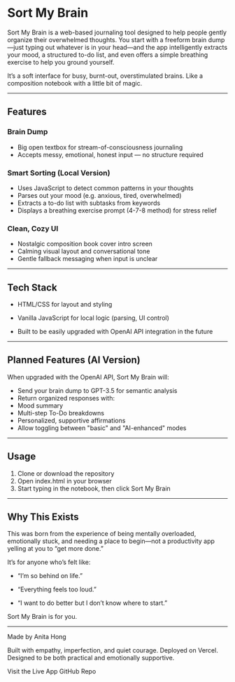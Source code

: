 # Sort My Brain

Sort My Brain is a web-based journaling tool designed to help people gently organize their overwhelmed thoughts. You start with a freeform brain dump—just typing out whatever is in your head—and the app intelligently extracts your mood, a structured to-do list, and even offers a simple breathing exercise to help you ground yourself.

It’s a soft interface for busy, burnt-out, overstimulated brains. Like a composition notebook with a little bit of magic.


---

## Features

### Brain Dump
- Big open textbox for stream-of-consciousness journaling
- Accepts messy, emotional, honest input — no structure required


### Smart Sorting (Local Version)
- Uses JavaScript to detect common patterns in your thoughts
- Parses out your mood (e.g. anxious, tired, overwhelmed)
- Extracts a to-do list with subtasks from keywords
- Displays a breathing exercise prompt (4-7-8 method) for stress relief


### Clean, Cozy UI
- Nostalgic composition book cover intro screen
- Calming visual layout and conversational tone
- Gentle fallback messaging when input is unclear



---

## Tech Stack

- HTML/CSS for layout and styling
- Vanilla JavaScript for local logic (parsing, UI control)

- Built to be easily upgraded with OpenAI API integration in the future



---

## Planned Features (AI Version)
When upgraded with the OpenAI API, Sort My Brain will:
- Send your brain dump to GPT-3.5 for semantic analysis
- Return organized responses with:
- Mood summary
- Multi-step To-Do breakdowns
- Personalized, supportive affirmations
- Allow toggling between "basic" and "AI-enhanced" modes



---

## Usage

1. Clone or download the repository
2. Open index.html in your browser
3. Start typing in the notebook, then click Sort My Brain

---

## Why This Exists

This was born from the experience of being mentally overloaded, emotionally stuck, and needing a place to begin—not a productivity app yelling at you to “get more done.”

It’s for anyone who’s felt like:

- “I’m so behind on life.”

- “Everything feels too loud.”

- “I want to do better but I don’t know where to start.”


Sort My Brain is for you.


---

Made by Anita Hong

Built with empathy, imperfection, and quiet courage. Deployed on Vercel. Designed to be both practical and emotionally supportive.

Visit the Live App
GitHub Repo
